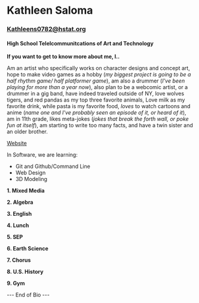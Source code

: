 # Kathleen Saloma

### Kathleens0782@hstat.org

#### High School Telelcommunitcations of Art and Technology 

**If you want to get to know more about me, I..**

Am an artist who specifically works on character designs and concept art, hope to make video games as a hobby (_my biggest project is going to be a half rhythm game/ half platformer game_), 
am also a drummer (_I've been playing for more than a year now_), also plan to be a webcomic artist, or a drummer in a gig band, have indeed traveled outside of NY, love wolves tigers, and red pandas as my top three favorite animals,
Love milk as my favorite drink, while pasta is my favorite food, _loves_ to watch cartoons and anime (_name one and I've probably seen an episode of it, or heard of it_), am in 11th grade, 
likes meta-jokes (_jokes that break the forth wall, or poke fun at itself_), am starting to write too many facts, and have a twin sister and an older brother.

[Website](https://sites.google.com/a/hstat.org/kathleens0782sep11/)

In Software, we are learning:

* Git and Github/Command Line
* Web Design
* 3D Modeling

**1. Mixed Media**

**2. Algebra**

**3. English**

**4. Lunch**

**5. SEP**

**6. Earth Science**

**7. Chorus**

**8. U.S. History**

**9. Gym**

--- End of Bio ---
